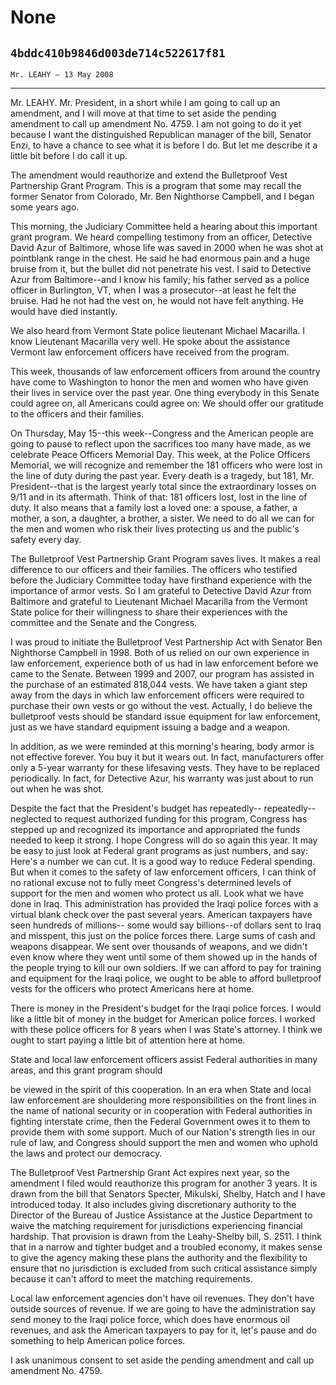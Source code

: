 # None
## `4bddc410b9846d003de714c522617f81`
`Mr. LEAHY — 13 May 2008`

---


Mr. LEAHY. Mr. President, in a short while I am going to call up an 
amendment, and I will move at that time to set aside the pending 
amendment to call up amendment No. 4759. I am not going to do it yet 
because I want the distinguished Republican manager of the bill, 
Senator Enzi, to have a chance to see what it is before I do. But let 
me describe it a little bit before I do call it up.

The amendment would reauthorize and extend the Bulletproof Vest 
Partnership Grant Program. This is a program that some may recall the 
former Senator from Colorado, Mr. Ben Nighthorse Campbell, and I began 
some years ago.

This morning, the Judiciary Committee held a hearing about this 
important grant program. We heard compelling testimony from an officer, 
Detective David Azur of Baltimore, whose life was saved in 2000 when he 
was shot at pointblank range in the chest. He said he had enormous pain 
and a huge bruise from it, but the bullet did not penetrate his vest. I 
said to Detective Azur from Baltimore--and I know his family; his 
father served as a police officer in Burlington, VT, when I was a 
prosecutor--at least he felt the bruise. Had he not had the vest on, he 
would not have felt anything. He would have died instantly.

We also heard from Vermont State police lieutenant Michael Macarilla. 
I know Lieutenant Macarilla very well. He spoke about the assistance 
Vermont law enforcement officers have received from the program.

This week, thousands of law enforcement officers from around the 
country have come to Washington to honor the men and women who have 
given their lives in service over the past year. One thing everybody in 
this Senate could agree on, all Americans could agree on: We should 
offer our gratitude to the officers and their families.

On Thursday, May 15--this week--Congress and the American people are 
going to pause to reflect upon the sacrifices too many have made, as we 
celebrate Peace Officers Memorial Day. This week, at the Police 
Officers Memorial, we will recognize and remember the 181 officers who 
were lost in the line of duty during the past year. Every death is a 
tragedy, but 181, Mr. President--that is the largest yearly total since 
the extraordinary losses on 9/11 and in its aftermath. Think of that: 
181 officers lost, lost in the line of duty. It also means that a 
family lost a loved one: a spouse, a father, a mother, a son, a 
daughter, a brother, a sister. We need to do all we can for the men and 
women who risk their lives protecting us and the public's safety every 
day.

The Bulletproof Vest Partnership Grant Program saves lives. It makes 
a real difference to our officers and their families. The officers who 
testified before the Judiciary Committee today have firsthand 
experience with the importance of armor vests. So I am grateful to 
Detective David Azur from Baltimore and grateful to Lieutenant Michael 
Macarilla from the Vermont State police for their willingness to share 
their experiences with the committee and the Senate and the Congress.

I was proud to initiate the Bulletproof Vest Partnership Act with 
Senator Ben Nighthorse Campbell in 1998. Both of us relied on our own 
experience in law enforcement, experience both of us had in law 
enforcement before we came to the Senate. Between 1999 and 2007, our 
program has assisted in the purchase of an estimated 818,044 vests. We 
have taken a giant step away from the days in which law enforcement 
officers were required to purchase their own vests or go without the 
vest. Actually, I do believe the bulletproof vests should be standard 
issue equipment for law enforcement, just as we have standard equipment 
issuing a badge and a weapon.

In addition, as we were reminded at this morning's hearing, body 
armor is not effective forever. You buy it but it wears out. In fact, 
manufacturers offer only a 5-year warranty for these lifesaving vests. 
They have to be replaced periodically. In fact, for Detective Azur, his 
warranty was just about to run out when he was shot.

Despite the fact that the President's budget has repeatedly--
repeatedly--neglected to request authorized funding for this program, 
Congress has stepped up and recognized its importance and appropriated 
the funds needed to keep it strong. I hope Congress will do so again 
this year. It may be easy to just look at Federal grant programs as 
just numbers, and say: Here's a number we can cut. It is a good way to 
reduce Federal spending. But when it comes to the safety of law 
enforcement officers, I can think of no rational excuse not to fully 
meet Congress's determined levels of support for the men and women who 
protect us all. Look what we have done in Iraq. This administration has 
provided the Iraqi police forces with a virtual blank check over the 
past several years. American taxpayers have seen hundreds of millions--
some would say billions--of dollars sent to Iraq and misspent, this 
just on the police forces there. Large sums of cash and weapons 
disappear. We sent over thousands of weapons, and we didn't even know 
where they went until some of them showed up in the hands of the people 
trying to kill our own soldiers. If we can afford to pay for training 
and equipment for the Iraqi police, we ought to be able to afford 
bulletproof vests for the officers who protect Americans here at home.


There is money in the President's budget for the Iraqi police forces. 
I would like a little bit of money in the budget for American police 
forces. I worked with these police officers for 8 years when I was 
State's attorney. I think we ought to start paying a little bit of 
attention here at home.

State and local law enforcement officers assist Federal authorities 
in many areas, and this grant program should


be viewed in the spirit of this cooperation. In an era when State and 
local law enforcement are shouldering more responsibilities on the 
front lines in the name of national security or in cooperation with 
Federal authorities in fighting interstate crime, then the Federal 
Government owes it to them to provide them with some support. Much of 
our Nation's strength lies in our rule of law, and Congress should 
support the men and women who uphold the laws and protect our 
democracy.

The Bulletproof Vest Partnership Grant Act expires next year, so the 
amendment I filed would reauthorize this program for another 3 years. 
It is drawn from the bill that Senators Specter, Mikulski, Shelby, 
Hatch and I have introduced today. It also includes giving 
discretionary authority to the Director of the Bureau of Justice 
Assistance at the Justice Department to waive the matching requirement 
for jurisdictions experiencing financial hardship. That provision is 
drawn from the Leahy-Shelby bill, S. 2511. I think that in a narrow and 
tighter budget and a troubled economy, it makes sense to give the 
agency making these plans the authority and the flexibility to ensure 
that no jurisdiction is excluded from such critical assistance simply 
because it can't afford to meet the matching requirements.

Local law enforcement agencies don't have oil revenues. They don't 
have outside sources of revenue. If we are going to have the 
administration say send money to the Iraqi police force, which does 
have enormous oil revenues, and ask the American taxpayers to pay for 
it, let's pause and do something to help American police forces.

I ask unanimous consent to set aside the pending amendment and call 
up amendment No. 4759.